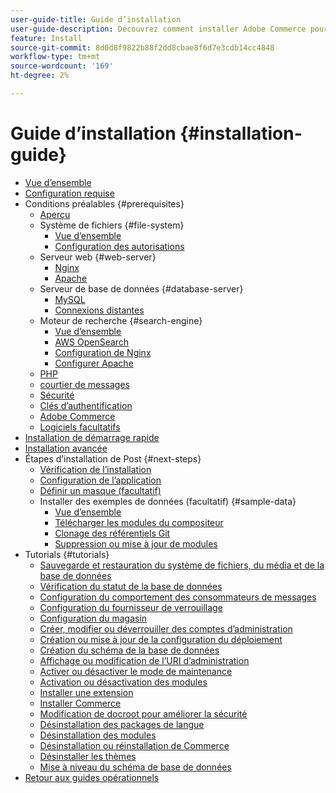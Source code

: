 ```yaml
---
user-guide-title: Guide d’installation
user-guide-description: Découvrez comment installer Adobe Commerce pour les déploiements sur site.
feature: Install
source-git-commit: 8d0d8f9822b88f2dd8cbae8f6d7e3cdb14cc4848
workflow-type: tm+mt
source-wordcount: '169'
ht-degree: 2%

---
```



# Guide d’installation {#installation-guide}

- [Vue d’ensemble](overview.md)
- [Configuration requise](system-requirements.md)
- Conditions préalables {#prerequisites}
   - [Aperçu](prerequisites/overview.md)
   - Système de fichiers {#file-system}
      - [Vue d’ensemble](prerequisites/file-system/overview.md)
      - [Configuration des autorisations](prerequisites/file-system/configure-permissions.md)
   - Serveur web {#web-server}
      - [Nginx](prerequisites/web-server/nginx.md)
      - [Apache](prerequisites/web-server/apache.md)
   - Serveur de base de données {#database-server}
      - [MySQL](prerequisites/database/mysql.md)
      - [Connexions distantes](prerequisites/database/mysql-remote.md)
   - Moteur de recherche {#search-engine}
      - [Vue d’ensemble](prerequisites/search-engine/overview.md)
      - [AWS OpenSearch](prerequisites/search-engine/aws-opensearch.md)
      - [Configuration de Nginx](prerequisites/search-engine/configure-nginx.md)
      - [Configurer Apache](prerequisites/search-engine/configure-apache.md)
   - [PHP](prerequisites/php-settings.md)
   - [courtier de messages](prerequisites/rabbitmq.md)
   - [Sécurité](prerequisites/security.md)
   - [Clés d’authentification](prerequisites/authentication-keys.md)
   - [Adobe Commerce](prerequisites/commerce.md)
   - [Logiciels facultatifs](prerequisites/optional-software.md)
- [Installation de démarrage rapide](composer.md)
- [Installation avancée](advanced.md)
- Étapes d’installation de Post {#next-steps}
   - [Vérification de l’installation](next-steps/verify.md)
   - [Configuration de l’application](next-steps/configuration.md)
   - [Définir un masque (facultatif)](next-steps/set-umask.md)
   - Installer des exemples de données (facultatif) {#sample-data}
      - [Vue d’ensemble](sample-data/overview.md)
      - [Télécharger les modules du compositeur](sample-data/composer-packages.md)
      - [Clonage des référentiels Git](sample-data/git-repositories.md)
      - [Suppression ou mise à jour de modules](sample-data/remove-or-update.md)
- Tutorials {#tutorials}
   - [Sauvegarde et restauration du système de fichiers, du média et de la base de données](tutorials/backup.md)
   - [Vérification du statut de la base de données](tutorials/database-status.md)
   - [Configuration du comportement des consommateurs de messages](tutorials/message-consumers.md)
   - [Configuration du fournisseur de verrouillage](tutorials/lock-provider.md)
   - [Configuration du magasin](tutorials/store.md)
   - [Créer, modifier ou déverrouiller des comptes d’administration](tutorials/admin.md)
   - [Création ou mise à jour de la configuration du déploiement](tutorials/deployment.md)
   - [Création du schéma de la base de données](tutorials/database.md)
   - [Affichage ou modification de l’URI d’administration](tutorials/admin-uri.md)
   - [Activer ou désactiver le mode de maintenance](tutorials/maintenance-mode.md)
   - [Activation ou désactivation des modules](tutorials/manage-modules.md)
   - [Installer une extension](tutorials/extensions.md)
   - [Installer Commerce](tutorials/install.md)
   - [Modification de docroot pour améliorer la sécurité](tutorials/docroot.md)
   - [Désinstallation des packages de langue](tutorials/language-packages.md)
   - [Désinstallation des modules](tutorials/uninstall-modules.md)
   - [Désinstallation ou réinstallation de Commerce](tutorials/uninstall.md)
   - [Désinstaller les thèmes](tutorials/themes.md)
   - [Mise à niveau du schéma de base de données](tutorials/database-upgrade.md)
- [Retour aux guides opérationnels](https://experienceleague.adobe.com/docs/commerce-operations/operational-guides/home.html?lang=fr)
